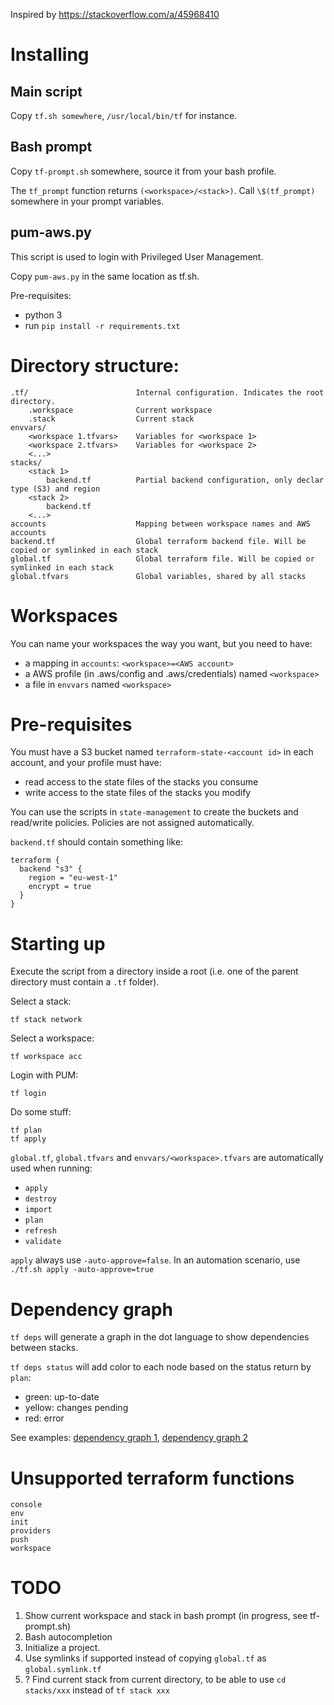 Inspired by https://stackoverflow.com/a/45968410

# Installing

## Main script
Copy ``tf.sh somewhere``, ``/usr/local/bin/tf`` for instance.

## Bash prompt
Copy ``tf-prompt.sh`` somewhere, source it from your bash profile. 

The ``tf_prompt`` function returns ``(<workspace>/<stack>)``. Call `\$(tf_prompt)` somewhere in your prompt variables.

## pum-aws.py

This script is used to login with Privileged User Management.

Copy ``pum-aws.py`` in the same location as tf.sh.

Pre-requisites:
* python 3
* run ``pip install -r requirements.txt``

### 

# Directory structure:

````
.tf/                        Internal configuration. Indicates the root directory.
    .workspace              Current workspace
    .stack                  Current stack
envvars/
    <workspace 1.tfvars>    Variables for <workspace 1>
    <workspace 2.tfvars>    Variables for <workspace 2>
    <...>
stacks/
    <stack 1>
        backend.tf          Partial backend configuration, only declar type (S3) and region
    <stack 2>
        backend.tf
    <...>
accounts                    Mapping between workspace names and AWS accounts
backend.tf                  Global terraform backend file. Will be copied or symlinked in each stack
global.tf                   Global terraform file. Will be copied or symlinked in each stack
global.tfvars               Global variables, shared by all stacks
````

# Workspaces

You can name your workspaces the way you want, but you need to have:
* a mapping in ``accounts``: ``<workspace>=<AWS account>``
* a AWS profile (in .aws/config and .aws/credentials) named ``<workspace>``
* a file in ``envvars`` named ``<workspace>``

# Pre-requisites

You must have a S3 bucket named ``terraform-state-<account id>`` in each account, and your profile must have:
* read access to the state files of the stacks you consume
* write access to the state files of the stacks you modify

You can use the scripts in ``state-management`` to create the buckets and read/write policies.
Policies are not assigned automatically.

``backend.tf`` should contain something like:
````
terraform {
  backend "s3" {
    region = "eu-west-1"
    encrypt = true
  }
}
````

# Starting up

Execute the script from a directory inside a root (i.e. one of the parent directory must contain a ``.tf`` folder).

Select a stack:
    
    tf stack network
    
Select a workspace:

    tf workspace acc
    
Login with PUM:

    tf login

Do some stuff:

    tf plan
    tf apply

``global.tf``, ``global.tfvars`` and ``envvars/<workspace>.tfvars`` are automatically used when running:    
* ``apply`` 
* ``destroy``
* ``import``
* ``plan``
* ``refresh``
* ``validate`` 

``apply`` always use ``-auto-approve=false``. In an automation scenario, use ``./tf.sh apply -auto-approve=true``

# Dependency graph

``tf deps`` will generate a graph in the dot language to show dependencies between stacks.

``tf deps status`` will add color to each node based on the status return by ``plan``:
* green: up-to-date
* yellow: changes pending
* red: error

See examples: [dependency graph 1](deps-status-1.png), [dependency graph 2](deps-status-2.png)

# Unsupported terraform functions

    console
    env
    init
    providers
    push
    workspace

# TODO

1. Show current workspace and stack in bash prompt (in progress, see tf-prompt.sh)
1. Bash autocompletion
1. Initialize a project.
1. Use symlinks if supported instead of copying ``global.tf`` as ``global.symlink.tf``
1. ? Find current stack from current directory, to be able to use ``cd stacks/xxx`` instead of ``tf stack xxx``
